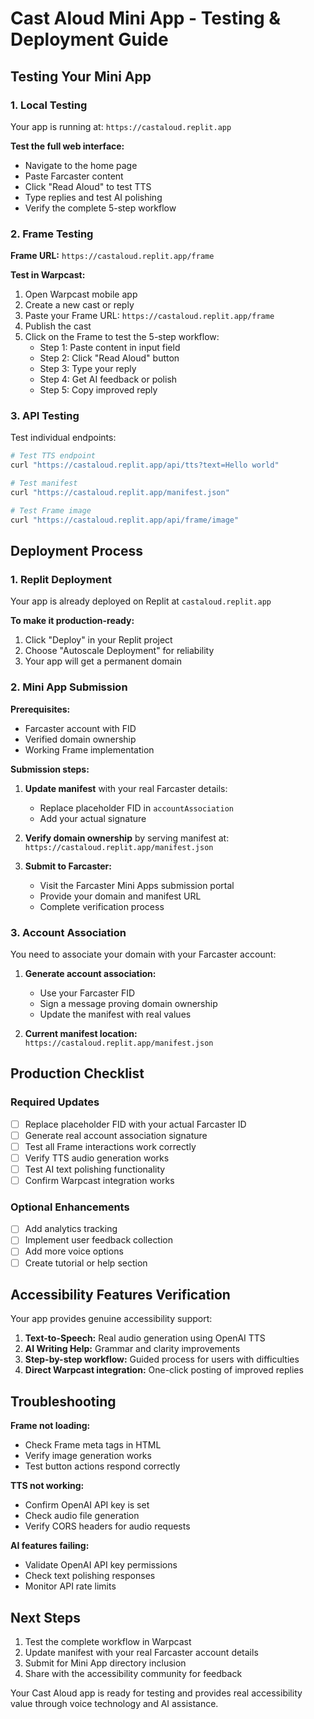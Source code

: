 # Cast Aloud Mini App - Testing & Deployment Guide

## Testing Your Mini App

### 1. Local Testing
Your app is running at: `https://castaloud.replit.app`

**Test the full web interface:**
- Navigate to the home page
- Paste Farcaster content 
- Click "Read Aloud" to test TTS
- Type replies and test AI polishing
- Verify the complete 5-step workflow

### 2. Frame Testing
**Frame URL:** `https://castaloud.replit.app/frame`

**Test in Warpcast:**
1. Open Warpcast mobile app
2. Create a new cast or reply
3. Paste your Frame URL: `https://castaloud.replit.app/frame`
4. Publish the cast
5. Click on the Frame to test the 5-step workflow:
   - Step 1: Paste content in input field
   - Step 2: Click "Read Aloud" button
   - Step 3: Type your reply
   - Step 4: Get AI feedback or polish
   - Step 5: Copy improved reply

### 3. API Testing
Test individual endpoints:
```bash
# Test TTS endpoint
curl "https://castaloud.replit.app/api/tts?text=Hello world"

# Test manifest
curl "https://castaloud.replit.app/manifest.json"

# Test Frame image
curl "https://castaloud.replit.app/api/frame/image"
```

## Deployment Process

### 1. Replit Deployment
Your app is already deployed on Replit at `castaloud.replit.app`

**To make it production-ready:**
1. Click "Deploy" in your Replit project
2. Choose "Autoscale Deployment" for reliability
3. Your app will get a permanent domain

### 2. Mini App Submission
**Prerequisites:**
- Farcaster account with FID
- Verified domain ownership
- Working Frame implementation

**Submission steps:**
1. **Update manifest** with your real Farcaster details:
   - Replace placeholder FID in `accountAssociation`
   - Add your actual signature
   
2. **Verify domain ownership** by serving manifest at:
   `https://castaloud.replit.app/manifest.json`

3. **Submit to Farcaster:**
   - Visit the Farcaster Mini Apps submission portal
   - Provide your domain and manifest URL
   - Complete verification process

### 3. Account Association
You need to associate your domain with your Farcaster account:

1. **Generate account association:**
   - Use your Farcaster FID
   - Sign a message proving domain ownership
   - Update the manifest with real values

2. **Current manifest location:**
   `https://castaloud.replit.app/manifest.json`

## Production Checklist

### Required Updates
- [ ] Replace placeholder FID with your actual Farcaster ID
- [ ] Generate real account association signature
- [ ] Test all Frame interactions work correctly
- [ ] Verify TTS audio generation works
- [ ] Test AI text polishing functionality
- [ ] Confirm Warpcast integration works

### Optional Enhancements
- [ ] Add analytics tracking
- [ ] Implement user feedback collection
- [ ] Add more voice options
- [ ] Create tutorial or help section

## Accessibility Features Verification

Your app provides genuine accessibility support:

1. **Text-to-Speech:** Real audio generation using OpenAI TTS
2. **AI Writing Help:** Grammar and clarity improvements
3. **Step-by-step workflow:** Guided process for users with difficulties
4. **Direct Warpcast integration:** One-click posting of improved replies

## Troubleshooting

**Frame not loading:**
- Check Frame meta tags in HTML
- Verify image generation works
- Test button actions respond correctly

**TTS not working:**
- Confirm OpenAI API key is set
- Check audio file generation
- Verify CORS headers for audio requests

**AI features failing:**
- Validate OpenAI API key permissions
- Check text polishing responses
- Monitor API rate limits

## Next Steps

1. Test the complete workflow in Warpcast
2. Update manifest with your real Farcaster account details  
3. Submit for Mini App directory inclusion
4. Share with the accessibility community for feedback

Your Cast Aloud app is ready for testing and provides real accessibility value through voice technology and AI assistance.